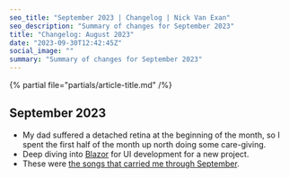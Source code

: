 ```yaml
---
seo_title: "September 2023 | Changelog | Nick Van Exan"
seo_description: "Summary of changes for September 2023"
title: "Changelog: August 2023"
date: "2023-09-30T12:42:45Z"
social_image: ""
summary: "Summary of changes for September 2023"
---
```


{% partial file="partials/article-title.md" /%}

## September 2023

- My dad suffered a detached retina at the beginning of the month, so I spent the first half of the month up north doing some care-giving.
- Deep diving into [Blazor](https://dotnet.microsoft.com/en-us/apps/aspnet/web-apps/blazor) for UI development for a new project.
- These were [the songs that carried me through September](https://open.spotify.com/playlist/4Wki8eXht690vNuNvaH6QV?si=792b191b6f7f4ca4).
